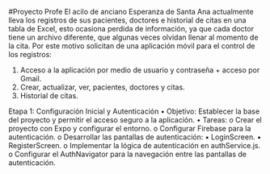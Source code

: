 #Proyecto Profe
El acilo de anciano Esperanza de Santa Ana actualmente lleva los registros de sus pacientes, doctores e historial de citas en una tabla de Excel, esto ocasiona perdida de información, ya que cada doctor tiene un archivo diferente, que algunas veces olvidan llenar al momento de la cita. Por este motivo solicitan de una aplicación móvil para el control de los registros:
1. Acceso a la aplicación por medio de usuario y contraseña + acceso por Gmail.
2. Crear, actualizar, ver, pacientes, doctores y citas.
3. Historial de citas.


Etapa 1: Configuración Inicial y Autenticación
• Objetivo: Establecer la base del proyecto y permitir el acceso seguro a la aplicación.
• Tareas:
o Crear el proyecto con Expo y configurar el entorno.
o Configurar Firebase para la autenticación.
o Desarrollar las pantallas de autenticación:
▪ LoginScreen.
▪ RegisterScreen.
o Implementar la lógica de autenticación en authService.js.
o Configurar el AuthNavigator para la navegación entre las pantallas de autenticación.
